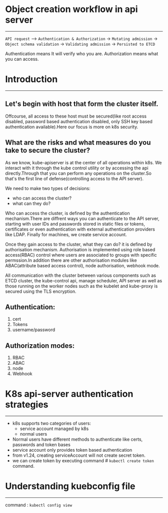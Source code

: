 # Object creation workflow in api server
------------------------------------------


`API request` --> `Authentication & Authorization` -> `Mutating admission` -> `Object schema validation` -> `Validating admission` -> `Persisted to ETCD`

Authentication means It will verify who you are.
Authorization means what you can access.


# Introduction
-------------------
Let's begin with host that form the cluster itself.
-----------------------------------------------------
Offcourse, all access to these host must be secured(like root access disabled, password based authentication disabled, only SSH key based authentication available).Here our focus is more on k8s security.
 
What are the risks and what measures do you take to secure the cluster?
---------------------------------------------------------------------------
As we know, kube-apiserver is at the center of all operations within k8s. We interact with it through the kube control utility or by accessing the api directly.Through that you can perform any operations on the cluster.So that's the first line of defense(controlling access to the API server).
  
We need to make two types of decisions:
   - who can access the cluster?
   - what can they do?
   
Who can access the cluster, is defined by the authentication mechanism.There are diffrent ways you can authenticate to the API server, starting with user IDs and passwords stored in static files or tokens, certificates or even authentication with external authentication providers like LDAP.
Finally for machines, we create service account.

Once they gain access to the cluster, what they can do?
it is defined by authorisation mechanism. Authorisation is implemented using role based access(RBAC) control where users are associated to groups with specific permssion.In addition there are other authorisation modules like ABAC(attribute based access control), node authorisation, webhook mode.
   
All communication with the cluster between various components such as ETCD cluster, the kube-control api, manage scheduler, API server as well as those running on the worker nodes such as the kubelet and kube-proxy is secured using the TLS encryption.


Authentication:
-------------------
1. cert
2. Tokens
3. username/password

Authorization modes:
---------------------
1. RBAC
2. ABAC
3. node
4. Webhook

# K8s api-server authentication strategies
---------------------------------------------
- k8s supports two categories of users:
  - service account managed by k8s
  - normal users
- Normal users have different methods to authenticate like certs, passwords and token bases
- service account only provides token based authentication
- from v1.24, creating serviceAccount will not create secret token.
- we can create token by executing command # `kubectl create token` command.


# Understanding kuebconfig file
---------------------------------------------
command : `kubectl config view`



